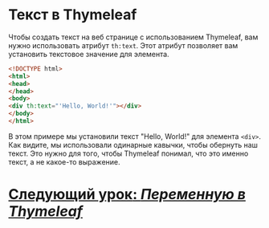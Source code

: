 # Текст в Thymeleaf

Чтобы создать текст на веб странице с использованием Thymeleaf, вам нужно использовать атрибут `th:text`. Этот атрибут позволяет вам установить текстовое значение для элемента.

```html
<!DOCTYPE html>
<html>
<head>
</head>
<body>
<div th:text="'Hello, World!'"></div>
</body>
</html>
```

В этом примере мы установили текст "Hello, World!" для элемента `<div>`. Как видите, мы использовали одинарные кавычки, чтобы обернуть наш текст. Это нужно для того, чтобы Thymeleaf понимал, что это именно текст, а не какое-то выражение.

# [**Следующий урок**: *Переменную в Thymeleaf*](thymeleaf-variables.md)
